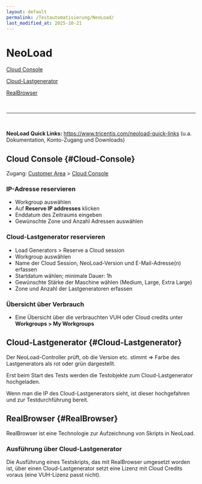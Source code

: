 ```yaml
---
layout: default
permalink: /Testautomatisierung/NeoLoad/
last_modified_at: 2025-10-21
---
```


# NeoLoad


[Cloud Console](#Cloud-Console)

[Cloud-Lastgenerator](#Cloud-Lastgenerator)

[RealBrowser](#RealBrowser)

&nbsp;

---

&nbsp;


**NeoLoad Quick Links:** https://www.tricentis.com/neoload-quick-links (u.a. Dokumentation, Konto-Zugang und Downloads)




## Cloud Console {#Cloud-Console}

Zugang: [Customer Area](https://www.neotys.com/accountarea/customer-area.html) > [Cloud Console](https://www.neotys.com/accountarea/my-cloud.html)

### IP-Adresse reservieren

- Workgroup auswählen
- Auf **Reserve IP addresses** klicken
- Enddatum des Zeitraums eingeben
- Gewünschte Zone und Anzahl Adressen auswählen

### Cloud-Lastgenerator reservieren

- Load Generators > Reserve a Cloud session
- Workgroup auswählen
- Name der Cloud Session, NeoLoad-Version und E-Mail-Adresse(n) erfassen
- Startdatum wählen; minimale Dauer: 1h
- Gewünschte Stärke der Maschine wählen (Medium, Large, Extra Large)
- Zone und Anzahl der Lastgeneratoren erfassen


### Übersicht über Verbrauch

- Eine Übersicht über die verbrauchten VUH oder Cloud credits unter **Workgroups > My Workgroups**



## Cloud-Lastgenerator {#Cloud-Lastgenerator}

Der NeoLoad-Controller prüft, ob die Version etc. stimmt => Farbe des Lastgenerators als rot oder grün dargestellt.

Erst beim Start des Tests werden die Testobjekte zum Cloud-Lastgenerator hochgeladen.

Wenn man die IP des Cloud-Lastgenerators sieht, ist dieser hochgefahren und zur Testdurchführung bereit.





## RealBrowser {#RealBrowser}

RealBrowser ist eine Technologie zur Aufzeichnung von Skripts in NeoLoad.


### Ausführung über Cloud-Lastgenerator

Die Ausführung eines Testskripts, das mit RealBrowser umgesetzt worden ist, über einen Cloud-Lastgenerator setzt eine Lizenz mit Cloud Credits voraus (eine VUH-Lizenz passt nicht).

